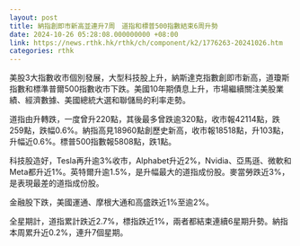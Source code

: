 ```yaml
---
layout: post
title: 納指創即市新高並連升7周　道指和標普500指數結束6周升勢
date: 2024-10-26 05:28:08.000000000 +08:00
link: https://news.rthk.hk/rthk/ch/component/k2/1776263-20241026.htm
categories: rthk
---
```


美股3大指數收市個別發展，大型科技股上升，納斯達克指數創即市新高，道瓊斯指數和標準普爾500指數收市下跌。美國10年期債息上升，市場繼續關注美股業績、經濟數據、美國總統大選和聯儲局的利率走勢。

道指由升轉跌，一度曾升220點，其後最多曾跌逾320點，收市報42114點，跌259點，跌幅0.6%。納指高見18960點創歷史新高，收市報18518點，升103點，升幅近0.6%。標普500指數報5808點，跌1點。

科技股造好，Tesla再升逾3%收市，Alphabet升近2%，Nvidia、亞馬遜、微軟和Meta都升近1%。英特爾升逾1.5%，是升幅最大的道指成份股。麥當勞跌近3%，是表現最差的道指成份股。

金融股下跌，美國運通、摩根大通和高盛跌近1%至逾2%。

全星期計，道指累計跌近2.7%，標指跌近1%，兩者都結束連續6星期升勢。納指本周累升近0.2%，連升7個星期。
